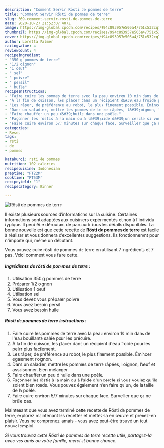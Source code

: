 ```yaml
---
description: "Comment Servir Rösti de pommes de terre"
title: "Comment Servir Rösti de pommes de terre"
slug: 569-comment-servir-rosti-de-pommes-de-terre
date: 2020-10-27T21:52:07.407Z
image: https://img-global.cpcdn.com/recipes/994c893957e505a4/751x532cq70/rosti-de-pommes-de-terre-photo-principale-de-la-recette.jpg
thumbnail: https://img-global.cpcdn.com/recipes/994c893957e505a4/751x532cq70/rosti-de-pommes-de-terre-photo-principale-de-la-recette.jpg
cover: https://img-global.cpcdn.com/recipes/994c893957e505a4/751x532cq70/rosti-de-pommes-de-terre-photo-principale-de-la-recette.jpg
author: Loretta Palmer
ratingvalue: 4
reviewcount: 4
recipeingredient:
- "350 g pommes de terre"
- "1/2 oignon"
- "1 oeuf"
- " sel"
- " poivre"
- " persil"
- " huile"
recipeinstructions:
- "Faire cuire les pommes de terre avec la peau environ 10 min dans de l&#39;eau bouillante salée pour les précuire."
- "À la fin de cuisson, les placer dans un récipient d&#39;eau froide pour les peler plus facilement."
- "Les râper, de préférence au robot, le plus finement possible. Émincer également l&#39;oignon."
- "Dans un saladier, mettre les pommes de terre râpées, l&#39;oignon, l’œuf et assaisonner. Bien mélanger."
- "Faire chauffer un peu d&#39;huile dans une poêle."
- "Façonner les röstis à la main ou à l&#39;aide d&#39;un cercle si vous voulez qu&#39;ils soient bien ronds. Vous pouvez également n&#39;en faire qu&#39;un, de la taille de la poêle."
- "Faire cuire environ 5/7 minutes sur chaque face. Surveiller que ça ne brûle pas."
categories:
- Resep
tags:
- rsti
- de
- pommes

katakunci: rsti de pommes 
nutrition: 102 calories
recipecuisine: Indonesian
preptime: "PT22M"
cooktime: "PT53M"
recipeyield: "1"
recipecategory: Dinner

---
```



![Rösti de pommes de terre](https://img-global.cpcdn.com/recipes/994c893957e505a4/751x532cq70/rosti-de-pommes-de-terre-photo-principale-de-la-recette.jpg)

Il existe plusieurs sources d'informations sur la cuisine. Certaines informations sont adaptées aux cuisiniers expérimentés et non à l'individu typique. Il peut être déroutant de parcourir tous les détails disponibles. La bonne nouvelle est que cette recette de <strong> Rösti de pommes de terre </strong> est facile à réaliser et vous donnera d’excellentes suggestions. Ils fonctionneront pour n'importe qui, même un débutant.

<!--inarticleads1-->

Vous pouvez cuire rösti de pommes de terre en utilisant 7 Ingrédients et 7 pas. Voici comment vous faire cette.

##### Ingrédients de rösti de pommes de terre :

1. Utilisation 350 g pommes de terre
1. Préparer 1/2 oignon
1. Utilisation 1 oeuf
1. Utilisation  sel
1. Vous devez vous préparer  poivre
1. Vous avez besoin  persil
1. Vous avez besoin  huile




<!--inarticleads2-->

##### Rösti de pommes de terre instructions :

1. Faire cuire les pommes de terre avec la peau environ 10 min dans de l&#39;eau bouillante salée pour les précuire.
1. À la fin de cuisson, les placer dans un récipient d&#39;eau froide pour les peler plus facilement.
1. Les râper, de préférence au robot, le plus finement possible. Émincer également l&#39;oignon.
1. Dans un saladier, mettre les pommes de terre râpées, l&#39;oignon, l’œuf et assaisonner. Bien mélanger.
1. Faire chauffer un peu d&#39;huile dans une poêle.
1. Façonner les röstis à la main ou à l&#39;aide d&#39;un cercle si vous voulez qu&#39;ils soient bien ronds. Vous pouvez également n&#39;en faire qu&#39;un, de la taille de la poêle.
1. Faire cuire environ 5/7 minutes sur chaque face. Surveiller que ça ne brûle pas.




<!--inarticleads1-->

<p>
Maintenant que vous avez terminé cette recette de Rösti de pommes de terre, explorez maintenant les recettes et mettez-la en œuvre et prenez-en plaisir. Vous ne comprenez jamais - vous avez peut-être trouvé un tout nouvel emploi.
</p>

<p>
<i>Si vous trouvez cette Rösti de pommes de terre recette utile, partagez-la avec vos amis ou votre famille, merci et bonne chance.</i>
</p>
